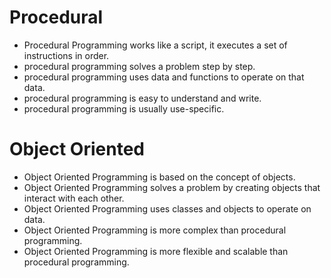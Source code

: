 # Procedural
- Procedural Programming works like a script, it executes a set of instructions in order.
- procedural programming solves a problem step by step.
- procedural programming uses data and functions to operate on that data.
- procedural programming is easy to understand and write.
- procedural programming is usually use-specific.

# Object Oriented
- Object Oriented Programming is based on the concept of objects.
- Object Oriented Programming solves a problem by creating objects that interact with each other.
- Object Oriented Programming uses classes and objects to operate on data.
- Object Oriented Programming is more complex than procedural programming.
- Object Oriented Programming is more flexible and scalable than procedural programming.
